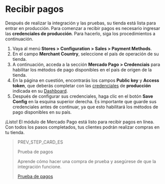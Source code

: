 # Recibir pagos

Después de realizar la integración y las pruebas, su tienda está lista para entrar en producción. Para comenzar a recibir pagos es necesario ingresar las **credenciales de producción**. Para hacerlo, siga los procedimientos a continuación.

1. Vaya al menú **Stores > Configuration > Sales > Payment Methods**.
2. En el campo **Merchant Country**, seleccione el país de operación de su tienda.
3. A continuación, acceda a la sección **Mercado Pago > Credenciais** para habilitar los métodos de pago disponibles en el país de origen de la tienda.
4. En la página en cuestión, encontrarás los campos **Public key** y **Access token**, que deberás completar con las [credenciales](/developers/es/guides/additional-content/credentials/credentials) de **producción** indicada en su [Dashboard](/developers/es/guides/additional-content/dashboard/introduction).
5. Después de configurar sus credenciales, haga clic en el botón **Save Config** en la esquina superior derecha. Es importante que guarde sus credenciales antes de continuar, ya que esto habilitará los métodos de pago disponibles en su país.

¡Listo! El módulo de Mercado Pago está listo para recibir pagos en línea. Con todos los pasos completados, tus clientes podrán realizar compras en tu tienda.

> PREV_STEP_CARD_ES
>
> Prueba de pagos
>
> Aprende cómo hacer una compra de prueba y asegúrese de que la integración funcione.
>
> [Prueba de pagos](/developers/es/docs/magento-two/sales-processing/integration-test)